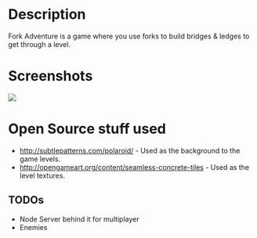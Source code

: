 # Description

Fork Adventure is a game where you use forks to build bridges & ledges to get through a level.

# Screenshots

<img src="http://i.imgur.com/lxZrD.png" style="border:0;">

# Open Source stuff used

* http://subtlepatterns.com/polaroid/ - Used as the background to the game levels.
* http://opengameart.org/content/seamless-concrete-tiles - Used as the level textures. 

## TODOs
 * Node Server behind it for multiplayer
 * Enemies
 
